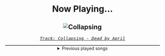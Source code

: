 <div align="center"> 
<h1>Now Playing...</h1>

![Collapsing](https://i.scdn.co/image/ab67616d00001e02680b0c9269c135e6227e2ec5)
--
_<samp><a href="https://open.spotify.com/track/3ZiG3VBaqoQ5doSLLe5woP">Track: Collapsing - Dead by April</a></samp>_

<div style="border: 1px #4B5054 solid"></div>
<details>
  <summary>
    Previous played songs
  </summary>
  <table>
    <thead>
      <tr>
        <th>
          Artist
        </th>
        <th>
          Song
        </th>
        <th>
          Link
        </th>
      </tr>
    </thead>
    <tbody>
      <tr><td>Dead by April</td><td>Collapsing</td><td><a href="https://open.spotify.com/track/3ZiG3VBaqoQ5doSLLe5woP">https://open.spotify.com/track/3ZiG3VBaqoQ5doSLLe5woP</a></td></tr><tr><td>Light The Torch</td><td>I Hate Myself</td><td><a href="https://open.spotify.com/track/7BfQS543qjPFnCVt7rG6uv">https://open.spotify.com/track/7BfQS543qjPFnCVt7rG6uv</a></td></tr><tr><td>Caskets</td><td>Lost in Echoes</td><td><a href="https://open.spotify.com/track/13YWByXibBltt3T5u3IcT7">https://open.spotify.com/track/13YWByXibBltt3T5u3IcT7</a></td></tr><tr><td>Born Of Osiris</td><td>Truth and Denial</td><td><a href="https://open.spotify.com/track/3gKsDVEoEEi2RXAKqDbASW">https://open.spotify.com/track/3gKsDVEoEEi2RXAKqDbASW</a></td></tr><tr><td>Wage War</td><td>Relapse</td><td><a href="https://open.spotify.com/track/6Qd7XC9csaFz3dogXXhrVM">https://open.spotify.com/track/6Qd7XC9csaFz3dogXXhrVM</a></td></tr><tr><td>Resolve</td><td>Emerald Skies</td><td><a href="https://open.spotify.com/track/0bcTg0r5sP6YqNbVeTWJv8">https://open.spotify.com/track/0bcTg0r5sP6YqNbVeTWJv8</a></td></tr><tr><td>Breathing Theory</td><td>Replicas</td><td><a href="https://open.spotify.com/track/3X4pteRq1K8YXJgb9SdP4B">https://open.spotify.com/track/3X4pteRq1K8YXJgb9SdP4B</a></td></tr><tr><td>Love and Death</td><td>Death of Us</td><td><a href="https://open.spotify.com/track/4uYDNB15GMJwcOatePg3e5">https://open.spotify.com/track/4uYDNB15GMJwcOatePg3e5</a></td></tr><tr><td>Rising Insane</td><td>Bend and Break</td><td><a href="https://open.spotify.com/track/6dV3FRyJfZTguc94cwGtFP">https://open.spotify.com/track/6dV3FRyJfZTguc94cwGtFP</a></td></tr><tr><td>Phinehas</td><td>In the Night</td><td><a href="https://open.spotify.com/track/21bMq6qO2GZc7c3lQwVKEs">https://open.spotify.com/track/21bMq6qO2GZc7c3lQwVKEs</a></td></tr><tr><td>Phinehas</td><td>Severed by Self Betrayal</td><td><a href="https://open.spotify.com/track/6VsCLWvRhWfUkGWAlY0nuw">https://open.spotify.com/track/6VsCLWvRhWfUkGWAlY0nuw</a></td></tr><tr><td>Crown The Empire</td><td>Dancing with the Dead</td><td><a href="https://open.spotify.com/track/2wRwogyIPvVRAJWEdqbBwB">https://open.spotify.com/track/2wRwogyIPvVRAJWEdqbBwB</a></td></tr><tr><td>Motionless In White</td><td>Timebomb</td><td><a href="https://open.spotify.com/track/3Mol9yc6kEdpu8lKEvsune">https://open.spotify.com/track/3Mol9yc6kEdpu8lKEvsune</a></td></tr><tr><td>The Plot In You</td><td>Too Heavy</td><td><a href="https://open.spotify.com/track/308QOHNEsmXzaEFQymIPi9">https://open.spotify.com/track/308QOHNEsmXzaEFQymIPi9</a></td></tr><tr><td>August Burns Red</td><td>When Everything Means Nothing (feat. Jake Luhrs)</td><td><a href="https://open.spotify.com/track/2ccWRjkBejBTlqdV2wuaFh">https://open.spotify.com/track/2ccWRjkBejBTlqdV2wuaFh</a></td></tr><tr><td>Versus Me</td><td>Violence</td><td><a href="https://open.spotify.com/track/3uP2y5la5DOVJp0NT7SOPv">https://open.spotify.com/track/3uP2y5la5DOVJp0NT7SOPv</a></td></tr><tr><td>Betraying The Martyrs</td><td>Black Hole</td><td><a href="https://open.spotify.com/track/3rjgOeWUEth90mFVR82WtG">https://open.spotify.com/track/3rjgOeWUEth90mFVR82WtG</a></td></tr><tr><td>The Amity Affliction</td><td>Give up the Ghost</td><td><a href="https://open.spotify.com/track/3WBw2lVZwEQv4Pt1rqFe46">https://open.spotify.com/track/3WBw2lVZwEQv4Pt1rqFe46</a></td></tr><tr><td>The Devil Wears Prada</td><td>Sacrifice</td><td><a href="https://open.spotify.com/track/3eJaCUXhOJsXy92dYGZ1uP">https://open.spotify.com/track/3eJaCUXhOJsXy92dYGZ1uP</a></td></tr><tr><td>Whitechapel</td><td>A Bloodsoaked Symphony</td><td><a href="https://open.spotify.com/track/1AwjnKYHRhFWXYdQITorUi">https://open.spotify.com/track/1AwjnKYHRhFWXYdQITorUi</a></td></tr>
    </tbody>
  </table>
</details>

</div>

